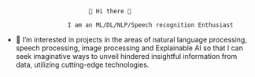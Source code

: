                             👋 Hi there 🙂

                      I am an ML/DL/NLP/Speech recognition Enthusiast 
           
- 👀 I’m interested in projects in the areas of natural language processing, speech processing, image processing and Explainable AI so that I can seek imaginative ways to unveil hindered insightful information from data, utilizing cutting-edge technologies.


<!---
Lusanji/Lusanji is a ✨ special ✨ repository because its `README.md` (this file) appears on your GitHub profile.
You can click the Preview link to take a look at your changes.
--->
